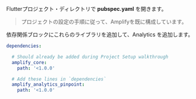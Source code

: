 Flutterプロジェクト・ディレクトリで **pubspec.yaml** を開きます。

> プロジェクトの設定の手順に従って、Amplifyを既に構成しています。

依存関係ブロックにこれらのライブラリを追加して、Analytics を追加します。

```yaml 
dependencies:

  # Should already be added during Project Setup walkthrough 
  amplify_core:
    path: '<1.0.0'

  # Add these lines in `dependencies` 
  amplify_analytics_pinpoint:
    path: '<1.0.0'
```